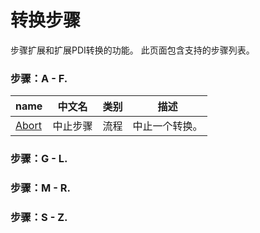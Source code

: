 # 转换步骤

步骤扩展和扩展PDI转换的功能。 此页面包含支持的步骤列表。

### 步骤：A - F.

| name | 中文名 | 类别 | 描述 |
| --- | --- | --- | --- | 
| [Abort](./abort.md) | 中止步骤 | 流程 | 中止一个转换。 |

### 步骤：G - L.

### 步骤：M - R.

### 步骤：S - Z.